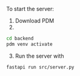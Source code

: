 To start the server:

1. Download PDM
2. 
```bash
cd backend
pdm venv activate
```
3. Run the server with 
```bash
fastapi run src/server.py
```